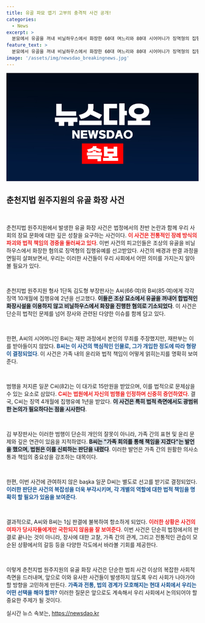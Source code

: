 ```yaml
---
title: 유골 파묘 엽기 고부의 충격적 사건 공개!
categories:
  - News
excerpt: >
  분묘에서 유골을 꺼내 비닐하우스에서 화장한 60대 며느리와 80대 시어머니가 징역형의 집행유예를 선고받았다. 이들은 불법으로 유골을 손괴한 혐의로 재판에 넘겨져, 법정에서 논란을 일으킨 사건의 전말이 궁금하다!
feature_text: >
  분묘에서 유골을 꺼내 비닐하우스에서 화장한 60대 며느리와 80대 시어머니가 징역형의 집행유예를 선고받았다. 이들은 불법으로 유골을 손괴한 혐의로 재판에 넘겨져, 법정에서 논란을 일으킨 사건의 전말이 궁금하다!
image: '/assets/img/newsdao_breakingnews.jpg'
---
```


<p><img src="/assets/img/newsdao_breakingnews.jpg" alt="koreaapp 속보" /></p>

<h2 data-ke-size="size26">춘천지법 원주지원의 유골 화장 사건</h2>

<p data-ke-size="size16">&nbsp;</p>

<p>춘천지법 원주지원에서 발생한 유골 화장 사건은 법정에서의 찬반 논란과 함께 우리 사회의 장묘 문화에 대한 깊은 성찰을 요구하는 사건이다. <b><span style="color: #ee2323;">이 사건은 전통적인 장례 방식의 파괴와 법적 책임의 경중을 둘러싸고 있다</span></b>. 이번 사건의 피고인들은 조상의 유골을 비닐하우스에서 화장한 혐의로 징역형의 집행유예를 선고받았다. 사건의 배경과 판결 과정을 면밀히 살펴보면서, 우리는 이러한 사건들이 우리 사회에서 어떤 의미를 가지는지 알아볼 필요가 있다. </p>

<p data-ke-size="size16">&nbsp;</p>

<p>춘천지법 원주지원 형사 1단독 김도형 부장판사는 A씨(66·여)와 B씨(85·여)에게 각각 징역 10개월에 집행유예 2년을 선고했다. <b><span style="background-color: #21538527;">이들은 조상 묘소에서 유골을 꺼내어 합법적인 화장시설을 이용하지 않고 비닐하우스에서 화장을 진행한 혐의로 기소되었다</span></b>. 이 사건은 단순히 법적인 문제를 넘어 장사와 관련된 다양한 이슈를 함께 담고 있다. </p>

<p data-ke-size="size16">&nbsp;</p>

<p>한편, A씨의 시어머니인 B씨는 재판 과정에서 본인의 무죄를 주장했지만, 재판부는 이를 받아들이지 않았다. <b><span style="color: #1a5490;">B씨는 이 사건의 핵심적인 인물로, 그가 개입한 정도에 따라 형량이 결정되었다</span></b>. 이 사건은 가족 내의 윤리와 법적 책임이 어떻게 얽히는지를 명확히 보여준다. </p>

<p data-ke-size="size16">&nbsp;</p>

<p>범행을 저지른 일꾼 C씨(82)는 이 대가로 15만원을 받았으며, 이를 법적으로 문제삼을 수 있는 요소로 삼았다. <b><span style="color: #ee2323;">C씨는 법원에서 자신의 범행을 인정하며 신중히 증언하였다</span></b>. 결국, C씨는 징역 4개월에 집행유예 1년을 받았다. <b><span style="background-color: #21538527;">이 사건은 특히 법적 측면에서도 광범위한 논의가 필요하다는 점을 시사한다</span></b>.</p>

<p data-ke-size="size16">&nbsp;</p>

<p>김 부장판사는 이러한 범행이 단순히 개인의 잘못이 아니라, 가족 간의 표현 및 윤리 문제와 깊은 연관이 있음을 지적하였다. <b><span style="background-color: #21538527;">B씨는 "가족 회의를 통해 책임을 지겠다"는 발언을 했으며, 법원은 이를 신뢰하는 판단을 내렸다</span></b>. 이러한 발언은 가족 간의 원활한 의사소통과 책임의 중요성을 강조하는 대목이다. </p>

<p data-ke-size="size16">&nbsp;</p>

<p>한편, 이번 사건에 관여하지 않은 başka 일꾼 D씨는 별도로 선고를 받기로 결정되었다. <b><span style="color: #1a5490;">이러한 판단은 사건의 복잡성을 더욱 부각시키며, 각 개별의 역할에 대한 법적 책임을 명확히 할 필요가 있음을 보여준다</span></b>. </p>

<p data-ke-size="size16">&nbsp;</p>

<p>결과적으로, A씨와 B씨는 1심 판결에 불복하여 항소하게 되었다. <b><span style="color: #ee2323;">이러한 상황은 사건의 여파가 당사자들에게만 국한되지 않음을 잘 보여준다</span></b>. 이번 사건은 단순히 법정에서의 판결로 끝나는 것이 아니라, 장사에 대한 고찰, 가족 간의 관계, 그리고 전통적인 관습이 모순된 상황에서의 갈등 등을 다양한 각도에서 바라볼 기회를 제공한다. </p>

<p data-ke-size="size16">&nbsp;</p>

<p>이렇게 춘천지법 원주지원의 유골 화장 사건은 단순한 범죄 사건 이상의 복잡한 사회적 측면을 드러내며, 앞으로 이와 유사한 사건들이 발생하지 않도록 우리 사회가 나아가야 할 방향을 고민하게 만든다. <b><span style="color: #1a5490;">가족과 전통, 법의 경계가 모호해지는 현대 사회에서 우리는 어떤 선택을 해야 할까?</span></b> 이러한 질문은 앞으로도 계속해서 우리 사회에서 논의되어야 할 중요한 주제가 될 것이다.</p>
실시간 뉴스 속보는, <a href="https://newsdao.kr" rel="dofollow">https://newsdao.kr</a>



